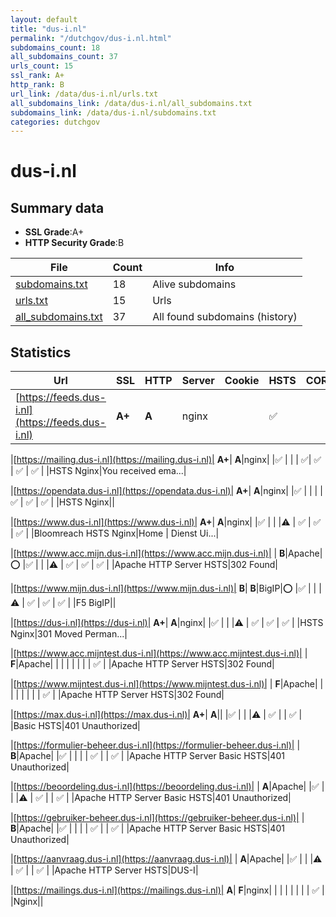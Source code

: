 ```yaml
---
layout: default
title: "dus-i.nl"
permalink: "/dutchgov/dus-i.nl.html"
subdomains_count: 18
all_subdomains_count: 37
urls_count: 15
ssl_rank: A+
http_rank: B
url_link: /data/dus-i.nl/urls.txt
all_subdomains_link: /data/dus-i.nl/all_subdomains.txt
subdomains_link: /data/dus-i.nl/subdomains.txt
categories: dutchgov
---
```



# dus-i.nl
## Summary data


 - **SSL Grade**:A+
 - **HTTP Security Grade**:B


| File       | Count | Info |
|------------|-------|------|
|[subdomains.txt](/data/dus-i.nl/subdomains.txt)|18|Alive subdomains|
|[urls.txt](/data/dus-i.nl/urls.txt)|15|Urls|
|[all_subdomains.txt](/data/dus-i.nl/all_subdomains.txt)|37|All found subdomains (history)|


## Statistics


| Url | SSL | HTTP | Server | Cookie | HSTS | CORS | CTO | CSP | XFO | XXP | RP |FP| Tech |Title |
|--------|-------|-------|------|------|------|------|------|------|------|------|------|------|------|------|
|[https://feeds.dus-i.nl](https://feeds.dus-i.nl)| **A+**| **A**|nginx| |:white_check_mark: | | | | :white_check_mark: | :white_check_mark: | :white_check_mark: | |HSTS Nginx||


|[https://mailing.dus-i.nl](https://mailing.dus-i.nl)| **A+**| **A**|nginx| |:white_check_mark: | | | :white_check_mark:| :white_check_mark: | :white_check_mark: | :white_check_mark: | |HSTS Nginx|You received ema...|


|[https://opendata.dus-i.nl](https://opendata.dus-i.nl)| **A+**| **A**|nginx| |:white_check_mark: | | | | :white_check_mark: | :white_check_mark: | :white_check_mark: | |HSTS Nginx||


|[https://www.dus-i.nl](https://www.dus-i.nl)| **A+**| **A**|nginx| |:white_check_mark: | | |:warning: | :white_check_mark: | :white_check_mark: | :white_check_mark: | |Bloomreach HSTS Nginx|Home | Dienst Ui...|


|[https://www.acc.mijn.dus-i.nl](https://www.acc.mijn.dus-i.nl)| | **B**|Apache|:o: |:white_check_mark: | | |:warning: | :white_check_mark: | :white_check_mark: | :white_check_mark: | |Apache HTTP Server HSTS|302 Found|


|[https://www.mijn.dus-i.nl](https://www.mijn.dus-i.nl)| **B**| **B**|BigIP|:o: |:white_check_mark: | | |:warning: | :white_check_mark: | :white_check_mark: | :white_check_mark: | |F5 BigIP||


|[https://dus-i.nl](https://dus-i.nl)| **A+**| **A**|nginx| |:white_check_mark: | | |:warning: | :white_check_mark: | :white_check_mark: | :white_check_mark: | |HSTS Nginx|301 Moved Perman...|


|[https://www.acc.mijntest.dus-i.nl](https://www.acc.mijntest.dus-i.nl)| | **F**|Apache| | | | | | | | :white_check_mark: | |Apache HTTP Server HSTS|302 Found|


|[https://www.mijntest.dus-i.nl](https://www.mijntest.dus-i.nl)| | **F**|Apache| | | | | | | | :white_check_mark: | |Apache HTTP Server HSTS|302 Found|


|[https://max.dus-i.nl](https://max.dus-i.nl)| **A+**| **A**|| |:white_check_mark: | | |:warning: | :white_check_mark: | | :white_check_mark: | |Basic HSTS|401 Unauthorized|


|[https://formulier-beheer.dus-i.nl](https://formulier-beheer.dus-i.nl)| | **B**|Apache| |:white_check_mark: | | | | :white_check_mark: | | :white_check_mark: | |Apache HTTP Server Basic HSTS|401 Unauthorized|


|[https://beoordeling.dus-i.nl](https://beoordeling.dus-i.nl)| | **A**|Apache| |:white_check_mark: | | |:warning: | :white_check_mark: | | :white_check_mark: | |Apache HTTP Server Basic HSTS|401 Unauthorized|


|[https://gebruiker-beheer.dus-i.nl](https://gebruiker-beheer.dus-i.nl)| | **B**|Apache| |:white_check_mark: | | | | :white_check_mark: | | :white_check_mark: | |Apache HTTP Server Basic HSTS|401 Unauthorized|


|[https://aanvraag.dus-i.nl](https://aanvraag.dus-i.nl)| | **A**|Apache| |:white_check_mark: | | |:warning: | :white_check_mark: | | :white_check_mark: | |Apache HTTP Server HSTS|DUS-I|


|[https://mailings.dus-i.nl](https://mailings.dus-i.nl)| **A**| **F**|nginx| | | | | | | | :white_check_mark: | |Nginx||

